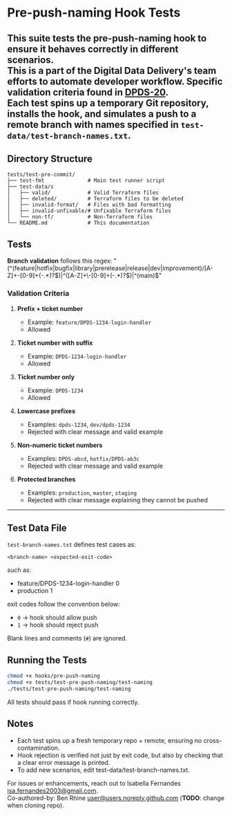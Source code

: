 # Pre-push-naming Hook Tests

This suite tests the **pre-push-naming hook** to ensure it behaves correctly in different scenarios.  
This is a part of the Digital Data Delivery's team efforts to automate developer workflow. Specific validation criteria found in [DPDS-20](https://dat.jeppesen.com/jira/browse/DPDS-20).  
Each test spins up a temporary Git repository, installs the hook, and simulates a push to a remote branch with names specified in `test-data/test-branch-names.txt`.
---

## Directory Structure
```
tests/test-pre-commit/
├── test-fmt              # Main test runner script
├── test-data/s
│   ├── valid/            # Valid Terraform files
|   ├── deleted/          # Terraform files to be deleted
│   ├── invalid-format/   # Files with bad formatting
│   ├── invalid-unfixable/# Unfixable Terraform files
│   └── non-tf/           # Non-Terraform files
└── README.md             # This documentation
```

## Tests

**Branch validation** follows this regex: "(^(feature|hotfix|bugfix|library|prerelease|release|dev|improvement)\/[A-Z]+\-[0-9]+(-.*)?$)|^([A-Z]+\-[0-9]+(-.*)?$)|^(main)$"


### Validation Criteria

1. **Prefix + ticket number**  
   - Example: `feature/DPDS-1234-login-handler`  
   - Allowed  

2. **Ticket number with suffix**  
   - Example: `DPDS-1234-login-handler`  
   - Allowed  

3. **Ticket number only**  
   - Example: `DPDS-1234`  
   - Allowed  

4. **Lowercase prefixes**  
   - Examples: `dpds-1234`, `dev/dpds-1234`  
   - Rejected with clear message and valid example  

5. **Non-numeric ticket numbers**  
   - Examples: `DPDS-abcd`, `hotfix/DPDS-ab3c`  
   - Rejected with clear message and valid example  

6. **Protected branches**  
   - Examples: `production`, `master`, `staging`  
   - Rejected with clear message explaining they cannot be pushed  

---

## Test Data File

`test-branch-names.txt` defines test cases as:  
```
<branch-name> <expected-exit-code> 
```

such as:
   - feature/DPDS-1234-login-handler 0
   - production 1

exit codes follow the convention below:
- `0` → hook should allow push  
- `1` → hook should reject push  

Blank lines and comments (`#`) are ignored.

## Running the Tests

```bash
chmod +x hooks/pre-push-naming
chmod +x tests/test-pre-push-naming/test-naming
./tests/test-pre-push-naming/test-naming
```

All tests should pass if hook running correctly.

## Notes

- Each test spins up a fresh temporary repo + remote, ensuring no cross-contamination.
- Hook rejection is verified not just by exit code, but also by checking that a clear error message is printed.
- To add new scenarios, edit test-data/test-branch-names.txt.

For issues or enhancements, reach out to Isabella Fernandes <isa.fernandes2003@gmail.com>.    
Co-authored-by: Ben Rhine <user@users.noreply.github.com> (**TODO**: change when cloning repo).